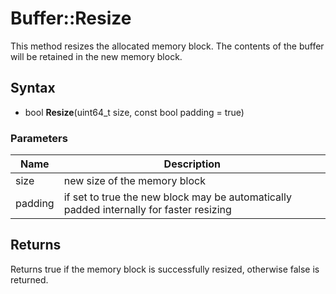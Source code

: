 # Buffer::Resize #
This method resizes the allocated memory block. The contents of the buffer will be retained in the new memory block.

## Syntax ##
- bool **Resize**(uint64_t size, const bool padding = true)

### Parameters ###
| Name | Description |
| ----| ----|
|size|new size of the memory block|
|padding|if set to true the new block may be automatically padded internally for faster resizing|

## Returns ##
Returns true if the memory block is successfully resized, otherwise false is returned.
